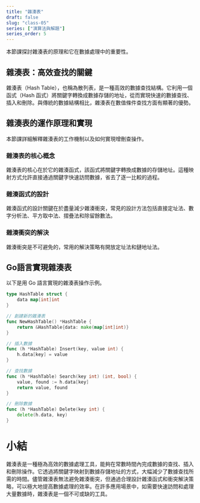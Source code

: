 ```yaml
---
title: "雜湊表"
draft: false
slug: "class-05"
series: ["演算法與解題"]
series_order: 5
---
```

本節課探討雜湊表的原理和它在數據處理中的重要性。

## 雜湊表：高效查找的關鍵
雜湊表（Hash Table），也稱為散列表，是一種高效的數據查找結構。它利用一個函式（Hash 函式）將關鍵字轉換成數據存儲的地址，從而實現快速的數據查找、插入和刪除。與傳統的數據結構相比，雜湊表在數值條件查找方面有顯著的優勢。

## 雜湊表的運作原理和實現
本節課詳細解釋雜湊表的工作機制以及如何實現增刪查操作。

### 雜湊表的核心概念
雜湊表的核心在於它的雜湊函式，該函式將關鍵字轉換成數據的存儲地址。這種映射方式允許直接通過關鍵字快速訪問數據，省去了逐一比較的過程。

### 雜湊函式的設計
雜湊函式的設計關鍵在於盡量減少雜湊衝突，常見的設計方法包括直接定址法、數字分析法、平方取中法、摺疊法和除留餘數法。

### 雜湊衝突的解決
雜湊衝突是不可避免的，常用的解決策略有開放定址法和鏈地址法。

## Go語言實現雜湊表
以下是用 Go 語言實現的雜湊表操作示例。

```go
type HashTable struct {
    data map[int]int
}

// 創建新的雜湊表
func NewHashTable() *HashTable {
    return &HashTable{data: make(map[int]int)}
}

// 插入數據
func (h *HashTable) Insert(key, value int) {
    h.data[key] = value
}

// 查找數據
func (h *HashTable) Search(key int) (int, bool) {
    value, found := h.data[key]
    return value, found
}

// 刪除數據
func (h *HashTable) Delete(key int) {
    delete(h.data, key)
}
```

# 小結
雜湊表是一種極為高效的數據處理工具，能夠在常數時間內完成數據的查找、插入和刪除操作。它透過將關鍵字映射到數據存儲地址的方式，大幅減少了數據查找所需的時間。儘管雜湊表無法避免雜湊衝突，但通過合理設計雜湊函式和衝突解決策略，可以極大地提高數據處理的效率。在許多應用場景中，如需要快速訪問和處理大量數據時，雜湊表是一個不可或缺的工具。
